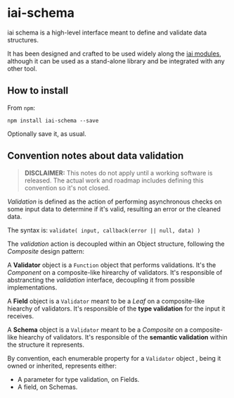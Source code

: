 # iai-schema

iai schema is a high-level interface meant to define and validate data structures.

It has been designed and crafted to be used widely along the [iai modules], although it can be used as a stand-alone library and be integrated with any other tool.

[iai modules]: http://npmjs.org/search?q=iai

## How to install

From `npm`:

    npm install iai-schema --save

Optionally save it, as usual.

## Convention notes about data validation

> **DISCLAIMER:**
> This notes do not apply until a working software is released.
> The actual work and roadmap includes defining this convention so it's
> not closed.

*Validation* is defined as the action of performing asynchronous checks on
some input data to determine if it's valid, resulting an error or the
cleaned data.

The syntax is: `validate( input, callback(error || null, data) )`

The *validation* action is decoupled within an Object structure, following
the *Composite* design pattern:

A **Validator** object is a `Function` object that performs validations. It's
the *Component* on a composite-like hirearchy of validators. It's responsible
of abstrancting the *validation* interface, decoupling it from possible
implementations.

A **Field** object is a `Validator` meant to be a *Leaf* on a composite-like
hiearchy of validators. It's responsible of the **type validation** for the
input it receives.

A **Schema** object is a `Validator` meant to be a *Composite* on a
composite-like hiearchy of validators. It's responsible of the **semantic
validation** within the structure it represents.

By convention, each enumerable property for a `Validator` object , being it
owned or inherited, represents either:

   - A parameter for type validation, on Fields.
   - A field, on Schemas.
